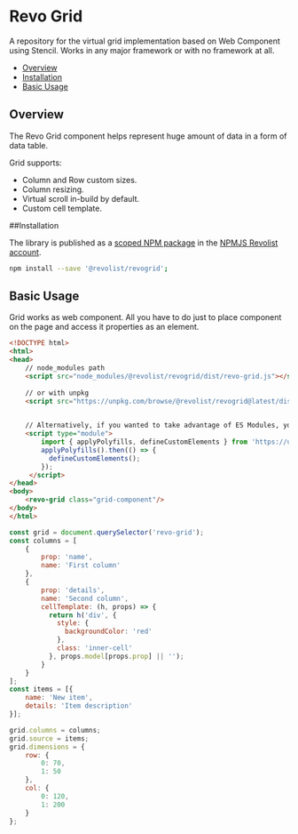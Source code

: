 # Revo Grid

A repository for the virtual grid implementation based on Web Component using Stencil.
Works in any major framework or with no framework at all.

* [Overview](#overview)
* [Installation](#installation)
* [Basic Usage](#basic-usage)

## Overview

The Revo Grid component helps represent huge amount of data in a form of data table.

Grid supports:

- Column and Row custom sizes.
- Column resizing.
- Virtual scroll in-build by default.
- Custom cell template.


##Installation

The library is published as a [scoped NPM package](https://docs.npmjs.com/misc/scope) in the [NPMJS Revolist account](https://www.npmjs.com/org/revolist).


```bash
npm install --save '@revolist/revogrid';
```

## Basic Usage

Grid works as web component. 
All you have to do just to place component on the page and access it properties as an element.

```html
<!DOCTYPE html>
<html>
<head>
    // node_modules path
    <script src="node_modules/@revolist/revogrid/dist/revo-grid.js"></script>
    
    // or with unpkg
    <script src="https://unpkg.com/browse/@revolist/revogrid@latest/dist/revo-grid.js"></script>
    

    // Alternatively, if you wanted to take advantage of ES Modules, you could include the components using an import statement. Note that in this scenario applyPolyfills is needed if you are targeting Edge or IE11.
    <script type="module">
        import { applyPolyfills, defineCustomElements } from 'https://unpkg.com/browse/@revolist/revogrid@latest/loader';
        applyPolyfills().then(() => {
          defineCustomElements();
        });
     </script>
</head>
<body>
    <revo-grid class="grid-component"/>
</body>
</html>
```


```javascript
const grid = document.querySelector('revo-grid');
const columns = [
    {
        prop: 'name',
        name: 'First column'
    },
    {
        prop: 'details',
        name: 'Second column',
        cellTemplate: (h, props) => {
          return h('div', {
            style: {
              backgroundColor: 'red'
            },
            class: 'inner-cell'
          }, props.model[props.prop] || '');
        }
    }
];
const items = [{
    name: 'New item',
    details: 'Item description'
}];

grid.columns = columns;
grid.source = items;
grid.dimensions = {
    row: {
        0: 70,
        1: 50
    },
    col: {
        0: 120,
        1: 200
    }
};
```


